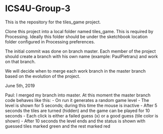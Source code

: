 # ICS4U-Group-3

This is the repository for the tiles_game project.

Clone this project into a local folder named tiles_game. This is required by Processing.
Ideally this folder should be under the sketchbook location folder configured in Processing preferences.

The initial commit was done on branch master. 
Each member of the project should create a branch with his own name (example: PaulPietraru) and work on that branch.

We will decide when to merge each work branch in the master branch based on the evolution of the project.

June 5th, 2019

Paul: I merged my branch into master. At this moment the master branch code behaves like this:
	- On run it generates a random game level
	- The level is shown for 5 seconds; during this time the mouse is inactive
	- After 5 seconds the tiles are turned (hidden) and the game can be played for 10 seconds
	- Each click is either a failed guess (x) or a good guess (tile color is shown)
	- After 10 seconds the level ends and the status is shown with guessed tiles marked green and the rest marked red




